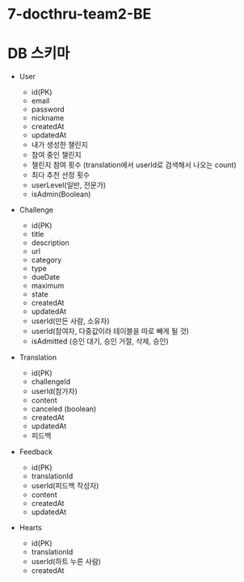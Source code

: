 # 7-docthru-team2-BE

# DB 스키마
- User
  - id(PK)
  - email
  - password
  - nickname
  - createdAt
  - updatedAt
  - 내가 생성한 챌린지
  - 참여 중인 챌린지
  - 챌린지 참여 횟수 (translation에서 userId로 검색해서 나오는 count)
  - 최다 추천 선정 횟수
  - userLevel(일반, 전문가)
  - isAdmin(Boolean)
    
- Challenge
  - id(PK)
  - title
  - description
  - url
  - category
  - type
  - dueDate
  - maximum
  - state
  - createdAt
  - updatedAt
  - userId(만든 사람, 소유자)
  - userId(참여자, 다중값이라 테이블을 따로 빼게 될 것)
  - isAdmitted (승인 대기, 승인 거절, 삭제, 승인)
    
- Translation
  - id(PK)
  - challengeId
  - userId(참가자)
  - content
  - canceled (boolean)
  - createdAt
  - updatedAt
  - 피드백

- Feedback
  - id(PK)
  - translationId
  - userId(피드백 작성자)
  - content
  - createdAt
  - updatedAt
 
- Hearts
  - id(PK)
  - translationId
  - userId(하트 누른 사람)
  - createdAt
